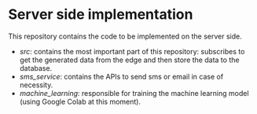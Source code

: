 # Server side implementation

This repository contains the code to be implemented on the server side.

- _src_:  contains the most important part of this repository: subscribes to get the generated data from the edge and then store the data to the database.
- _sms_service_: contains the APIs to send sms or email in case of necessity.
- _machine_learning_: responsible for training the machine learning model (using Google Colab at this moment).